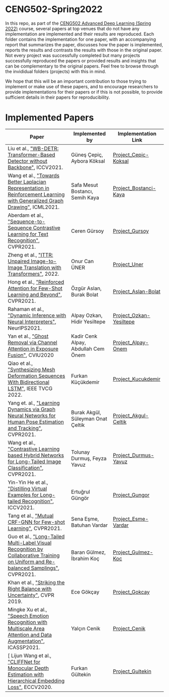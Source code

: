 # CENG502-Spring2022

In this repo, as part of the [CENG502 Advanced Deep Learning (Spring 2022)](http://ceng.metu.edu.tr/~skalkan/ADL/) course, several papers at top venues that do not have any implementation are implemented and their results are reproduced. Each folder contains the implementation for one paper, with an accompanying report that summarizes the paper, discusses how the paper is implemented, reports the results and contrasts the results with those in the original paper. Not every project was successfully completed but many projects successfully reproduced the papers or provided results and insights that can be complementary to the original papers. Feel free to browse through the invididual folders (projects) with this in mind.

We hope that this will be an important contribution to those trying to implement or make use of these papers, and to encourage researchers to provide implementations for their papers or if this is not possible, to provide sufficient details in their papers for reproducibility.

# Implemented Papers 

| Paper | Implemented by | Implementation Link | 
| ----- | -------------- | ------------------- |
| Liu et al., ["WB-DETR: Transformer-Based Detector without Backbone"](https://openaccess.thecvf.com/content/ICCV2021/papers/Liu_WB-DETR_Transformer-Based_Detector_Without_Backbone_ICCV_2021_paper.pdf), ICCV2021. | Güneş Çepiç,	Aybora Köksal | [Project_Cepic-Koksal](https://github.com/CENG502-Projects/CENG502-Spring2022/Project_Cepic-Koksal) | 
| Wang et al., ["Towards Better Laplacian Representation in Reinforcement Learning with Generalized Graph Drawing"](https://arxiv.org/abs/2107.05545), ICML2021. | Safa Mesut Bostancı, Semih Kaya | [Project_Bostanci-Kaya](https://github.com/CENG502-Projects/CENG502-Spring2022/Project_Bostanci-Kaya) | 
| Aberdam et al., ["Sequence-to-Sequence Contrastive Learning for Text Recognition"](https://arxiv.org/abs/2012.10873), CVPR2021.	 |	Ceren Gürsoy	| [Project_Gursoy](https://github.com/CENG502-Projects/CENG502-Spring2022/Project_Gursoy) | 
| Zheng et al., ["ITTR: Unpaired Image-to-Image Translation with Transformers"](https://arxiv.org/pdf/2203.16015.pdf), 2022. | Onur Can ÜNER	| [Project_Uner](https://github.com/CENG502-Projects/CENG502-Spring2022/Project_Uner) |
| Hong et al., ["Reinforced Attention for Few-Shot Learning and Beyond"](https://arxiv.org/abs/2104.04192), CVPR2021. | Özgür Aslan,	Burak Bolat | [Project_Aslan-Bolat](https://github.com/CENG502-Projects/CENG502-Spring2022/Project_Aslan-Bolat) |
| Rahaman et al., ["Dynamic Inference with Neural Interpreters"](https://arxiv.org/pdf/2110.06399.pdf), NeurIPS2021. | Alpay Ozkan, Hidir Yesiltepe | [Project_Ozkan-Yesiltepe](https://github.com/CENG502-Projects/CENG502-Spring2022/Project_Ozkan-Yesiltepe) | 
| Yan et al., ["Ghost Removal via Channel Attention in Exposure Fusion"](https://www.sciencedirect.com/science/article/pii/S1077314220301132), CVIU2020	|	Kadir Cenk Alpay, Abdullah Cem Önem | [Project_Alpay-Onem](https://github.com/CENG502-Projects/CENG502-Spring2022/Project_Alpay-Onem) |
| Qiao et al., ["Synthesizing Mesh Deformation Sequences With Bidirectional LSTM"](https://ieeexplore.ieee.org/document/9217964), IEEE TVCG 2022. |	Furkan Küçükdemir	| [Project_Kucukdemir](https://github.com/CENG502-Projects/CENG502-Spring2022/Project_Kucukdemir) | 
| Yang et. al., ["Learning Dynamics via Graph Neural Networks for Human Pose Estimation and Tracking"](https://arxiv.org/pdf/2106.03772v1.pdf), CVPR2021. |	Burak Akgül, Süleyman Onat Çeltik | [Project_Akgul-Celtik](https://github.com/CENG502-Projects/CENG502-Spring2022/Project_Akgul-Celtik) | 
| Wang et al., ["Contrastive Learning based Hybrid Networks for Long-Tailed Image Classification"](https://arxiv.org/pdf/2103.14267.pdf), CVPR2021. |	Tolunay Durmuş, Feyza Yavuz | [Project_Durmus-Yavuz](https://github.com/CENG502-Projects/CENG502-Spring2022/Project_Durmus-Yavuz) | 
| Yin-Yin He et al., ["Distilling Virtual Examples for Long-tailed Recognition"](https://arxiv.org/abs/2103.15042), ICCV2021. |	Ertuğrul Güngör	| [Project_Gungor](https://github.com/CENG502-Projects/CENG502-Spring2022/Project_Gungor)|
| Tang et al., ["Mutual CRF-GNN for Few-shot Learning"](https://openaccess.thecvf.com/content/CVPR2021/papers/Tang_Mutual_CRF-GNN_for_Few-Shot_Learning_CVPR_2021_paper.pdf), CVPR2021. | Sena Eşme, Batuhan Vardar	| [Project_Esme-Vardar](https://github.com/CENG502-Projects/CENG502-Spring2022/Project_Esme-Vardar) |
| Guo et al., ["Long-Tailed Multi-Label Visual Recognition by Collaborative Training on Uniform and Re-balanced Samplings"](https://openaccess.thecvf.com/content/CVPR2021/html/Guo_Long-Tailed_Multi-Label_Visual_Recognition_by_Collaborative_Training_on_Uniform_and_CVPR_2021_paper.html), CVPR2021.	| Baran Gülmez, İbrahim Koç | [Project_Gulmez-Koc](https://github.com/CENG502-Projects/CENG502-Spring2022/Project_Gulmez-Koc) | 
| Khan et al., ["Striking the Right Balance with Uncertainty"](https://arxiv.org/pdf/1901.07590.pdf), CVPR 2019. |	Ece Gökçay | [Project_Gokcay](https://github.com/CENG502-Projects/CENG502-Spring2022/Project_Gokcay) | 
| Mingke Xu et al., ["Speech Emotion Recognition with Multiscale Area Attention and Data Augmentation"](https://arxiv.org/abs/2102.01813), ICASSP2021. |		Yalçın Cenik | [Project_Cenik](https://github.com/CENG502-Projects/CENG502-Spring2022/Project_Cenik) | 
[ Lijun Wang et al., ["CLIFFNet for Monocular Depth Estimation with Hierarchical Embedding Loss"](https://www.ecva.net/papers/eccv_2020/papers_ECCV/papers/123500307.pdf), ECCV2020. | Furkan Gültekin | [Project_Gultekin](https://github.com/CENG502-Projects/CENG502-Spring2022/Project_Gultekin) | 
